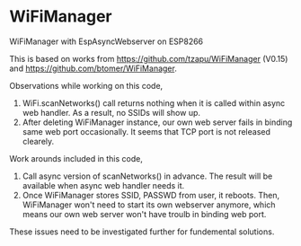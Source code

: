 # WiFiManager

WiFiManager with EspAsyncWebserver on ESP8266

This is based on works from https://github.com/tzapu/WiFiManager (V0.15) and https://github.com/btomer/WiFiManager.

Observations while working on this code,

1. WiFi.scanNetworks() call returns nothing when it is called within async web handler. As a result, no SSIDs will show up.
2. After deleting WiFiManager instance, our own web server fails in binding same web port occasionally. It seems that TCP port is not released clearely. 

Work arounds included in this code,

1. Call async version of scanNetworks() in advance. The result will be available when async web handler needs it.
2. Once WiFiManager stores SSID, PASSWD from user, it reboots. Then, WiFiManager won't need to start its own webserver anymore, which means our own web server won't have troulb in binding web port.

These issues need to be investigated further for fundemental solutions.